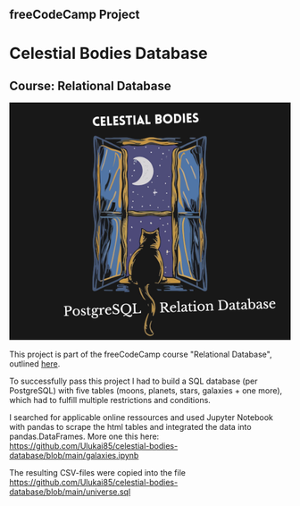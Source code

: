 ## freeCodeCamp Project
# Celestial Bodies Database
## Course: Relational Database

![Celestial Bodies Logo](https://github.com/Ulukai85/celestial-bodies-database/blob/main/celestial-bodies.png)

This project is part of the freeCodeCamp course "Relational Database", outlined [here](https://www.freecodecamp.org/learn/relational-database/build-a-celestial-bodies-database-project/build-a-celestial-bodies-database).

To successfully pass this project I had to build a SQL database (per PostgreSQL) with five tables (moons, planets, stars, galaxies + one more), which had to fulfill multiple restrictions and conditions.

I searched for applicable online ressources and used Jupyter Notebook with pandas to scrape the html tables and integrated the data into pandas.DataFrames.
More one this here: <https://github.com/Ulukai85/celestial-bodies-database/blob/main/galaxies.ipynb>

The resulting CSV-files were copied into the file <https://github.com/Ulukai85/celestial-bodies-database/blob/main/universe.sql>
